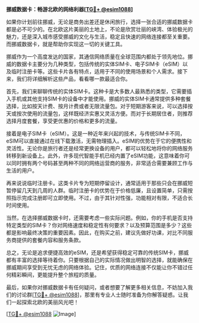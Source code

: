 **挪威数据卡：畅游北欧的网络利器[[TG💪+ @esim1088](https://t.me/s/esim1088)]**

如果你计划前往挪威，无论是商务出差还是休闲旅行，选择一张合适的挪威数据卡都是必不可少的。在北欧这片美丽的土地上，不论是欣赏壮丽的峡湾、体验极光的魅力，还是深入城市感受挪威的文化与生活，稳定且快速的网络连接都至关重要。而挪威数据卡，就是帮助你实现这一切的关键工具。

挪威作为一个高度发达的国家，其通信网络质量在全球范围内都处于领先地位。挪威的数据卡主要分为几种类型，包括传统的实体SIM卡、电子SIM卡（eSIM）以及临时注册卡等。这些卡片各有特点，适用于不同的使用场景和个人需求。接下来，我们将详细解析这些产品，看看哪一款最适合你。

首先，我们来聊聊传统的实体SIM卡。这种卡是大多数人最熟悉的类型，它需要插入手机或其他支持SIM卡的设备中才能使用。挪威的实体SIM卡通常提供多种套餐选择，比如按天计费、按月计费或者无限流量包。对于短期游客来说，可以选择按天或按次使用的流量包，这样既经济实惠又灵活方便。而对于长期居住者，则推荐选择月度套餐，享受更优惠的价格和更多的流量。

接着是电子SIM卡（eSIM）。这是一种近年来兴起的技术，与传统SIM卡不同，eSIM可以直接通过在线下载激活，无需物理插入。eSIM的优势在于它的便携性和灵活性。无论你是旅行者还是经常更换设备的用户，都可以轻松地将你的网络服务转移到新设备上。此外，许多现代智能手机已经内置了eSIM功能，这意味着你可以同时拥有两个号码甚至两种不同的网络运营商的服务，非常适合需要兼顾工作与生活的用户。

再来说说临时注册卡。这类卡片专为短期停留设计，通常适用于那些只会在挪威短暂停留几天到几周的人群。临时注册卡的优势在于价格低廉，且设置简单，只需按照指示完成注册即可立即使用。不过，由于其针对性强，功能相对有限，不适合长时间使用。

当然，在选择挪威数据卡时，还需要考虑一些实际问题。例如，你的手机是否支持特定类型的SIM卡？你对网络速度和稳定性有何要求？以及预算范围是多少？这些都是影响最终决策的重要因素。因此，在购买之前，建议先做好功课，对比不同服务商提供的套餐内容和服务条款。

总之，无论是追求便捷高效的eSIM，还是希望获得稳定可靠的传统SIM卡，挪威都有丰富的选择等待着你。只要根据自己的实际情况做出明智的选择，就能确保在挪威期间享受到无忧无虑的网络体验。记住，优质的网络连接不仅能让你不错过任何精彩瞬间，更能提升整个旅程的质量。

最后，如果你对挪威数据卡有任何疑问，或者想要了解更多相关信息，不妨加入我们的讨论群[[TG💪+ @esim1088](https://t.me/s/esim1088)]，那里有专业人士随时准备为你解答疑惑。让我们一起探索北欧的美丽风光吧！

[[TG💪+ @esim1088](https://t.me/s/esim1088) ![Image](https://i.postimg.cc/4NQfJmqS/Snipaste-2025-05-13-00-14-12.png)]